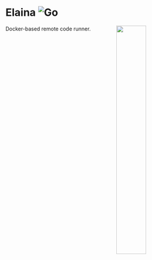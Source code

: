 # Elaina ![Go](https://github.com/wuhan005/Elaina/workflows/Go/badge.svg)

<img align="right" src="elaina.gif" width=40%/>
Docker-based remote code runner.
